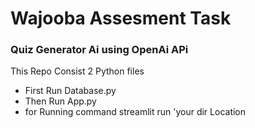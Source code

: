 # Wajooba Assesment Task 
### Quiz Generator Ai using OpenAi APi
This Repo Consist 2 Python files 
- First Run Database.py
- Then Run App.py
- for Running command streamlit run 'your dir Location 
